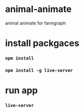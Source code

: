 # animal-animate
animal animate for farmgraph

# install packgaces

### `npm install`

### `npm install -g live-server`

# run app

### `live-server`

